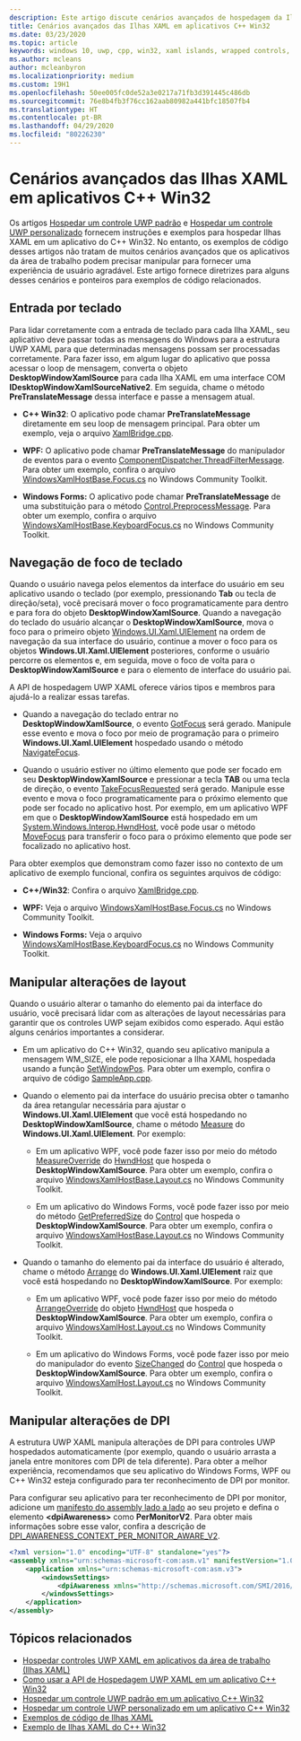 ```yaml
---
description: Este artigo discute cenários avançados de hospedagem da Ilha XAML para aplicativos do C++ Win32.
title: Cenários avançados das Ilhas XAML em aplicativos C++ Win32
ms.date: 03/23/2020
ms.topic: article
keywords: windows 10, uwp, cpp, win32, xaml islands, wrapped controls, standard controls
ms.author: mcleans
author: mcleanbyron
ms.localizationpriority: medium
ms.custom: 19H1
ms.openlocfilehash: 50ee005fc0de52a3e0217a71fb3d391445c486db
ms.sourcegitcommit: 76e8b4fb3f76cc162aab80982a441bfc18507fb4
ms.translationtype: HT
ms.contentlocale: pt-BR
ms.lasthandoff: 04/29/2020
ms.locfileid: "80226230"
---
```

# <a name="advanced-scenarios-for-xaml-islands-in-c-win32-apps"></a>Cenários avançados das Ilhas XAML em aplicativos C++ Win32

Os artigos [Hospedar um controle UWP padrão](host-standard-control-with-xaml-islands-cpp.md) e [Hospedar um controle UWP personalizado](host-custom-control-with-xaml-islands-cpp.md) fornecem instruções e exemplos para hospedar Ilhas XAML em um aplicativo do C++ Win32. No entanto, os exemplos de código desses artigos não tratam de muitos cenários avançados que os aplicativos da área de trabalho podem precisar manipular para fornecer uma experiência de usuário agradável. Este artigo fornece diretrizes para alguns desses cenários e ponteiros para exemplos de código relacionados.

## <a name="keyboard-input"></a>Entrada por teclado

Para lidar corretamente com a entrada de teclado para cada Ilha XAML, seu aplicativo deve passar todas as mensagens do Windows para a estrutura UWP XAML para que determinadas mensagens possam ser processadas corretamente. Para fazer isso, em algum lugar do aplicativo que possa acessar o loop de mensagem, converta o objeto **DesktopWindowXamlSource** para cada Ilha XAML em uma interface COM **IDesktopWindowXamlSourceNative2**. Em seguida, chame o método **PreTranslateMessage** dessa interface e passe a mensagem atual.

  * **C++ Win32**: O aplicativo pode chamar **PreTranslateMessage** diretamente em seu loop de mensagem principal. Para obter um exemplo, veja o arquivo [XamlBridge.cpp](https://github.com/microsoft/Xaml-Islands-Samples/blob/master/Samples/Win32/SampleCppApp/XamlBridge.cpp#L16).

  * **WPF:** O aplicativo pode chamar **PreTranslateMessage** do manipulador de eventos para o evento [ComponentDispatcher.ThreadFilterMessage](https://docs.microsoft.com/dotnet/api/system.windows.interop.componentdispatcher.threadfiltermessage). Para obter um exemplo, confira o arquivo [WindowsXamlHostBase.Focus.cs](https://github.com/windows-toolkit/Microsoft.Toolkit.Win32/blob/master/Microsoft.Toolkit.Wpf.UI.XamlHost/WindowsXamlHostBase.Focus.cs#L177) no Windows Community Toolkit.

  * **Windows Forms:** O aplicativo pode chamar **PreTranslateMessage** de uma substituição para o método [Control.PreprocessMessage](https://docs.microsoft.com/dotnet/api/system.windows.forms.control.preprocessmessage). Para obter um exemplo, confira o arquivo [WindowsXamlHostBase.KeyboardFocus.cs](https://github.com/windows-toolkit/Microsoft.Toolkit.Win32/blob/master/Microsoft.Toolkit.Forms.UI.XamlHost/WindowsXamlHostBase.KeyboardFocus.cs#L100) no Windows Community Toolkit.

## <a name="keyboard-focus-navigation"></a>Navegação de foco de teclado

Quando o usuário navega pelos elementos da interface do usuário em seu aplicativo usando o teclado (por exemplo, pressionando **Tab** ou tecla de direção/seta), você precisará mover o foco programaticamente para dentro e para fora do objeto **DesktopWindowXamlSource**. Quando a navegação do teclado do usuário alcançar o **DesktopWindowXamlSource**, mova o foco para o primeiro objeto [Windows.UI.Xaml.UIElement](https://docs.microsoft.com/uwp/api/windows.ui.xaml.uielement) na ordem de navegação da sua interface do usuário, continue a mover o foco para os objetos **Windows.UI.Xaml.UIElement** posteriores, conforme o usuário percorre os elementos e, em seguida, move o foco de volta para o **DesktopWindowXamlSource** e para o elemento de interface do usuário pai.  

A API de hospedagem UWP XAML oferece vários tipos e membros para ajudá-lo a realizar essas tarefas.

* Quando a navegação do teclado entrar no **DesktopWindowXamlSource**, o evento [GotFocus](https://docs.microsoft.com/uwp/api/windows.ui.xaml.hosting.desktopwindowxamlsource.gotfocus) será gerado. Manipule esse evento e mova o foco por meio de programação para o primeiro **Windows.UI.Xaml.UIElement** hospedado usando o método [NavigateFocus](https://docs.microsoft.com/uwp/api/windows.ui.xaml.hosting.desktopwindowxamlsource.navigatefocus).

* Quando o usuário estiver no último elemento que pode ser focado em seu **DesktopWindowXamlSource** e pressionar a tecla **TAB** ou uma tecla de direção, o evento [TakeFocusRequested](https://docs.microsoft.com/uwp/api/windows.ui.xaml.hosting.desktopwindowxamlsource.takefocusrequested) será gerado. Manipule esse evento e mova o foco programaticamente para o próximo elemento que pode ser focado no aplicativo host. Por exemplo, em um aplicativo WPF em que o **DesktopWindowXamlSource** está hospedado em um [System.Windows.Interop.HwndHost](https://docs.microsoft.com/dotnet/api/system.windows.interop.hwndhost), você pode usar o método [MoveFocus](https://docs.microsoft.com/dotnet/api/system.windows.frameworkelement.movefocus) para transferir o foco para o próximo elemento que pode ser focalizado no aplicativo host.

Para obter exemplos que demonstram como fazer isso no contexto de um aplicativo de exemplo funcional, confira os seguintes arquivos de código:

  * **C++/Win32**: Confira o arquivo [XamlBridge.cpp](https://github.com/microsoft/Xaml-Islands-Samples/blob/master/Samples/Win32/SampleCppApp/XamlBridge.cpp).

  * **WPF:** Veja o arquivo [WindowsXamlHostBase.Focus.cs](https://github.com/windows-toolkit/Microsoft.Toolkit.Win32/blob/master/Microsoft.Toolkit.Wpf.UI.XamlHost/WindowsXamlHostBase.Focus.cs) no Windows Community Toolkit.  

  * **Windows Forms:** Veja o arquivo [WindowsXamlHostBase.KeyboardFocus.cs](https://github.com/windows-toolkit/Microsoft.Toolkit.Win32/blob/master/Microsoft.Toolkit.Forms.UI.XamlHost/WindowsXamlHostBase.KeyboardFocus.cs) no Windows Community Toolkit.

## <a name="handle-layout-changes"></a>Manipular alterações de layout

Quando o usuário alterar o tamanho do elemento pai da interface do usuário, você precisará lidar com as alterações de layout necessárias para garantir que os controles UWP sejam exibidos como esperado. Aqui estão alguns cenários importantes a considerar.

* Em um aplicativo do C++ Win32, quando seu aplicativo manipula a mensagem WM_SIZE, ele pode reposicionar a Ilha XAML hospedada usando a função [SetWindowPos](https://docs.microsoft.com/windows/desktop/api/winuser/nf-winuser-setwindowpos). Para obter um exemplo, confira o arquivo de código [SampleApp.cpp](https://github.com/microsoft/Xaml-Islands-Samples/blob/master/Samples/Win32/SampleCppApp/SampleApp.cpp#L170).

* Quando o elemento pai da interface do usuário precisa obter o tamanho da área retangular necessária para ajustar o **Windows.UI.Xaml.UIElement** que você está hospedando no **DesktopWindowXamlSource**, chame o método [Measure](https://docs.microsoft.com/uwp/api/windows.ui.xaml.uielement.measure) do **Windows.UI.Xaml.UIElement**. Por exemplo:

    * Em um aplicativo WPF, você pode fazer isso por meio do método [MeasureOverride](https://docs.microsoft.com/dotnet/api/system.windows.frameworkelement.measureoverride) do [HwndHost](https://docs.microsoft.com/dotnet/api/system.windows.interop.hwndhost) que hospeda o **DesktopWindowXamlSource**. Para obter um exemplo, confira o arquivo [WindowsXamlHostBase.Layout.cs](https://github.com/windows-toolkit/Microsoft.Toolkit.Win32/blob/master/Microsoft.Toolkit.Wpf.UI.XamlHost/WindowsXamlHostBase.Layout.cs) no Windows Community Toolkit.

    * Em um aplicativo do Windows Forms, você pode fazer isso por meio do método [GetPreferredSize](https://docs.microsoft.com/dotnet/api/system.windows.forms.control.getpreferredsize) do [Control](https://docs.microsoft.com/dotnet/api/system.windows.forms.control) que hospeda o **DesktopWindowXamlSource**. Para obter um exemplo, confira o arquivo [WindowsXamlHostBase.Layout.cs](https://github.com/windows-toolkit/Microsoft.Toolkit.Win32/blob/master/Microsoft.Toolkit.Forms.UI.XamlHost/WindowsXamlHostBase.Layout.cs) no Windows Community Toolkit.

* Quando o tamanho do elemento pai da interface do usuário é alterado, chame o método [Arrange](https://docs.microsoft.com/uwp/api/windows.ui.xaml.uielement.arrange) do **Windows.UI.Xaml.UIElement** raiz que você está hospedando no **DesktopWindowXamlSource**. Por exemplo:

    * Em um aplicativo WPF, você pode fazer isso por meio do método [ArrangeOverride](https://docs.microsoft.com/dotnet/api/system.windows.frameworkelement.arrangeoverride) do objeto [HwndHost](https://docs.microsoft.com/dotnet/api/system.windows.interop.hwndhost) que hospeda o **DesktopWindowXamlSource**. Para obter um exemplo, confira o arquivo [WindowsXamlHost.Layout.cs](https://github.com/windows-toolkit/Microsoft.Toolkit.Win32/blob/master/Microsoft.Toolkit.Wpf.UI.XamlHost/WindowsXamlHostBase.Layout.cs) no Windows Community Toolkit.

    * Em um aplicativo do Windows Forms, você pode fazer isso por meio do manipulador do evento [SizeChanged](https://docs.microsoft.com/dotnet/api/system.windows.forms.control.sizechanged) do [Control](https://docs.microsoft.com/dotnet/api/system.windows.forms.control) que hospeda o **DesktopWindowXamlSource**. Para obter um exemplo, confira o arquivo [WindowsXamlHost.Layout.cs](https://github.com/windows-toolkit/Microsoft.Toolkit.Win32/blob/master/Microsoft.Toolkit.Forms.UI.XamlHost/WindowsXamlHostBase.Layout.cs) no Windows Community Toolkit.

## <a name="handle-dpi-changes"></a>Manipular alterações de DPI

A estrutura UWP XAML manipula alterações de DPI para controles UWP hospedados automaticamente (por exemplo, quando o usuário arrasta a janela entre monitores com DPI de tela diferente). Para obter a melhor experiência, recomendamos que seu aplicativo do Windows Forms, WPF ou C++ Win32 esteja configurado para ter reconhecimento de DPI por monitor.

Para configurar seu aplicativo para ter reconhecimento de DPI por monitor, adicione um [manifesto do assembly lado a lado](https://docs.microsoft.com/windows/desktop/SbsCs/application-manifests) ao seu projeto e defina o elemento **\<dpiAwareness\>** como **PerMonitorV2**. Para obter mais informações sobre esse valor, confira a descrição de [DPI_AWARENESS_CONTEXT_PER_MONITOR_AWARE_V2](https://docs.microsoft.com/windows/desktop/hidpi/dpi-awareness-context).

```xml
<?xml version="1.0" encoding="UTF-8" standalone="yes"?>
<assembly xmlns="urn:schemas-microsoft-com:asm.v1" manifestVersion="1.0">
    <application xmlns="urn:schemas-microsoft-com:asm.v3">
        <windowsSettings>
            <dpiAwareness xmlns="http://schemas.microsoft.com/SMI/2016/WindowsSettings">PerMonitorV2</dpiAwareness>
        </windowsSettings>
    </application>
</assembly>
```

## <a name="related-topics"></a>Tópicos relacionados

* [Hospedar controles UWP XAML em aplicativos da área de trabalho (Ilhas XAML)](xaml-islands.md)
* [Como usar a API de Hospedagem UWP XAML em um aplicativo C++ Win32](using-the-xaml-hosting-api.md)
* [Hospedar um controle UWP padrão em um aplicativo C++ Win32](host-standard-control-with-xaml-islands-cpp.md)
* [Hospedar um controle UWP personalizado em um aplicativo C++ Win32](host-custom-control-with-xaml-islands-cpp.md)
* [Exemplos de código de Ilhas XAML](https://github.com/microsoft/Xaml-Islands-Samples)
* [Exemplo de Ilhas XAML do C++ Win32](https://github.com/microsoft/Xaml-Islands-Samples/tree/master/Samples/Win32/SampleCppApp)
